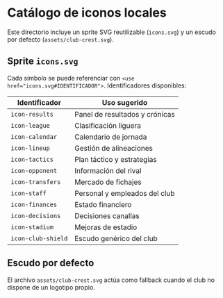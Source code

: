 # Catálogo de iconos locales

Este directorio incluye un sprite SVG reutilizable (`icons.svg`) y un escudo por defecto (`assets/club-crest.svg`).

## Sprite `icons.svg`

Cada símbolo se puede referenciar con `<use href="icons.svg#IDENTIFICADOR">`. Identificadores disponibles:

| Identificador | Uso sugerido |
| --- | --- |
| `icon-results` | Panel de resultados y crónicas |
| `icon-league` | Clasificación liguera |
| `icon-calendar` | Calendario de jornada |
| `icon-lineup` | Gestión de alineaciones |
| `icon-tactics` | Plan táctico y estrategias |
| `icon-opponent` | Información del rival |
| `icon-transfers` | Mercado de fichajes |
| `icon-staff` | Personal y empleados del club |
| `icon-finances` | Estado financiero |
| `icon-decisions` | Decisiones canallas |
| `icon-stadium` | Mejoras de estadio |
| `icon-club-shield` | Escudo genérico del club |

## Escudo por defecto

El archivo `assets/club-crest.svg` actúa como fallback cuando el club no dispone de un logotipo propio.
